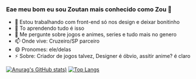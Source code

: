 ### Eae meu bom eu sou Zoutan mais conhecido como Zou 👋

- 🔭 Estou trabalhando com front-end só nos design e deixar bonitinho
- 🌱 To aprendendo tudo é isso
- 💬 Me pergunte sobre jogos e animes, series e tudo mais no genero
- 📫 Onde vive: Cruzeiro/SP parceiro
- 😄 Pronomes: ele/delas
- ⚡ Sobre: Criador de jogos talvez, Designer é óbvio, assitir anime? é claro

[![Anurag's GitHub stats](https://github-readme-stats.vercel.app/api?username=XxZOUTANxX&show_icons=true&theme=dark))](https://github.com/XxZOUTANxX/github-readme-stats)
[![Top Langs](https://github-readme-stats.vercel.app/api/top-langs/?username=XxZOUTANxX&langs_count=5&theme=dark)](https://github.com/XxZOUTANxX/github-readme-stats)

